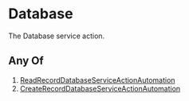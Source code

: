 # Database

The Database service action.

## Any Of

1. [ReadRecordDatabaseServiceActionAutomation](/api/automation/action/service/database/readrecord)
2. [CreateRecordDatabaseServiceActionAutomation](/api/automation/action/service/database/createrecord)
